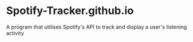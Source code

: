 # Spotify-Tracker.github.io
A program that utilises Spotify's API to track and display a user's listening activity
